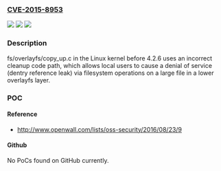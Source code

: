 ### [CVE-2015-8953](https://cve.mitre.org/cgi-bin/cvename.cgi?name=CVE-2015-8953)
![](https://img.shields.io/static/v1?label=Product&message=n%2Fa&color=blue)
![](https://img.shields.io/static/v1?label=Version&message=n%2Fa&color=blue)
![](https://img.shields.io/static/v1?label=Vulnerability&message=n%2Fa&color=brighgreen)

### Description

fs/overlayfs/copy_up.c in the Linux kernel before 4.2.6 uses an incorrect cleanup code path, which allows local users to cause a denial of service (dentry reference leak) via filesystem operations on a large file in a lower overlayfs layer.

### POC

#### Reference
- http://www.openwall.com/lists/oss-security/2016/08/23/9

#### Github
No PoCs found on GitHub currently.

